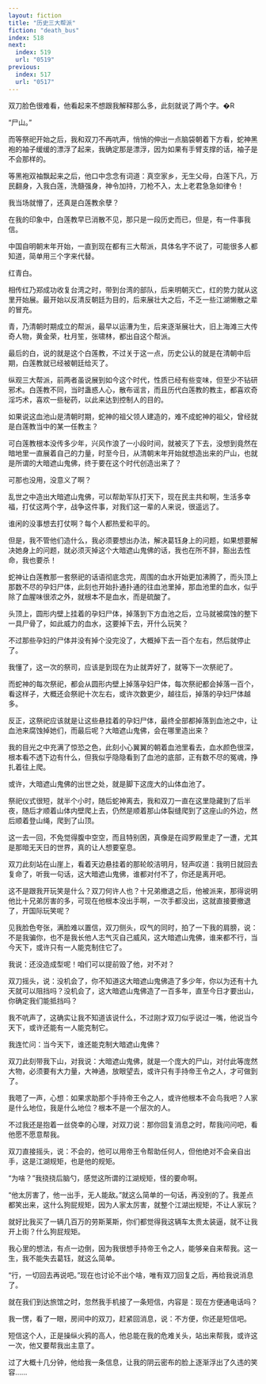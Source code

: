 ```yaml
---
layout: fiction
title: "历史三大帮派"
fiction: "death_bus"
index: 518
next:
  index: 519
  url: "0519"
previous:
  index: 517
  url: "0517"
---
```

双刀脸色很难看，他看起来不想跟我解释那么多，此刻就说了两个字。�R

“尸山。”

而等祭祀开始之后，我和双刀不再吭声，悄悄的伸出一点脑袋朝着下方看，蛇神黑袍的袖子缓缓的漂浮了起来，我确定那是漂浮，因为如果有手臂支撑的话，袖子是不会那样的。

等黑袍双袖飘起来之后，他口中念念有词道：真空家乡，无生父母，白莲下凡，万民翻身，入我白莲，洗髓强身，神令加持，刀枪不入，太上老君急急如律令！

我当场就懵了，还真是白莲教余孽？

在我的印象中，白莲教早已消散不见，那只是一段历史而已，但是，有一件事我信。

中国自明朝末年开始，一直到现在都有三大帮派，具体名字不说了，可能很多人都知道，简单用三个字来代替。

红青白。

相传红乃郑成功收复台湾之时，带到台湾的部队，后来明朝灭亡，红的势力就从这里开始展。最开始以反清反朝廷为目的，后来展壮大之后，不乏一些江湖懒散之辈的冒充。

青，乃清朝时期成立的帮派，最早以运漕为生，后来逐渐展壮大，旧上海滩三大传奇人物，黄金荣，杜月笙，张啸林，都出自这个帮派。

最后的白，说的就是这个白莲教，不过关于这一点，历史公认的就是在清朝中后期，白莲教就已经被朝廷给灭了。

纵观三大帮派，前两者虽说展到如今这个时代，性质已经有些变味，但至少不钻研邪术。白莲教不同，当时蛊惑人心，散布谣言，而且历代白莲教的教主，都喜欢奇淫巧术，喜欢一些秘药，以此来达到控制人的目的。

如果说这血池山是清朝时期，蛇神的祖父领人建造的，难不成蛇神的祖父，曾经就是白莲教当中的某一任教主？

可白莲教根本没传多少年，兴风作浪了一小段时间，就被灭了下去，没想到竟然在暗地里一直展着自己的力量，时至今日，从清朝末年开始就想造出来的尸山，也就是所谓的大暗遮山鬼佛，终于要在这个时代创造出来了？

可那也没用，没意义了啊？

乱世之中造出大暗遮山鬼佛，可以帮助军队打天下，现在民主共和啊，生活多幸福，打仗这两个字，战争这件事，对我们这一辈的人来说，很遥远了。

谁闲的没事想去打仗啊？每个人都热爱和平的。

但是，我不管他们造什么，我必须要想出办法，解决葛钰身上的问题，如果想要解决她身上的问题，就必须灭掉这个大暗遮山鬼佛的话，我也在所不辞，豁出去性命，我也要杀！

蛇神让白莲教那一套祭祀的话语彻底念完，周围的血水开始更加沸腾了，而头顶上那数不尽的孕妇尸体，此刻也开始扑通扑通的往血池里掉，那血池里的血水，似乎除了血腥味很浓之外，就根本不是血水，而是硫酸了。

头顶上，圆形内壁上挂着的孕妇尸体，掉落到下方血池之后，立马就被腐蚀的整下一具尸骨了，如此威力的血水，这要掉下去，开什么玩笑？

不过那些孕妇的尸体并没有掉个没完没了，大概掉下去一百个左右，然后就停止了。

我懂了，这一次的祭司，应该是到现在为止就弄好了，就等下一次祭祀了。

而蛇神的每次祭祀，都会从圆形内壁上掉落孕妇尸体，每次祭祀都会掉落一百个，看这样子，大概还会祭祀十次左右，或许次数更少，越往后，掉落的孕妇尸体越多。

反正，这祭祀应该就是让这些悬挂着的孕妇尸体，最终全部都掉落到血池之中，让血池来腐蚀掉她们，而最后呢？大暗遮山鬼佛，会在哪里造出来？

我的目光之中充满了惊恐之色，此刻小心翼翼的朝着血池里看去，血水颜色很深，根本看不透下边有什么，但我似乎隐隐看到了血池的底部，正有数不尽的冤魂，挣扎着往上爬。

或许，大暗遮山鬼佛的出世之处，就是脚下这庞大的山体血池了。

祭祀仪式很短，就半个小时，随后蛇神离去，我和双刀一直在这里隐藏到了后半夜，随后才顺着山体内壁爬上去，仍然是顺着那山体裂缝爬到了这座山的外边，然后顺着登山绳，爬到了山顶。

这一去一回，不免觉得腹中空空，而且特别困，真像是在阎罗殿里走了一遭，尤其是那暗无天日的世界，真的让人想要窒息。

双刀此刻站在山崖上，看着天边悬挂着的那轮皎洁明月，轻声叹道：我明日就回去复命了，听我一句话，这大暗遮山鬼佛，谁都对付不了，你还是离开吧。

这不是跟我开玩笑是什么？双刀何许人也？十兄弟撤退之后，他被派来，那得说明他比十兄弟厉害的多，可现在他根本没出手啊，一次手都没出，这就直接要撤退了，开国际玩笑呢？

见我脸色夸张，满脸难以置信，双刀侧头，叹气的同时，拍了一下我的肩膀，说：不是我骗你，也不是我长他人志气灭自己威风，这大暗遮山鬼佛，谁来都不行，当今天下，或许只有一人能克制住它了。

我说：还没造成型呢！咱们可以提前毁了他，对不对？

双刀摇头，说：没机会了，你不知道这大暗遮山鬼佛造了多少年，你以为还有十九天就可以阻挡吗？没机会了，这大暗遮山鬼佛造了一百多年，直至今日才要出山，你确定我们能抵挡吗？

我不吭声了，这确实让我不知道该说什么，不过刚才双刀似乎说过一嘴，他说当今天下，或许还能有一人能克制它。

我连忙问：当今天下，谁还能克制大暗遮山鬼佛？

双刀此刻带我下山，对我说：大暗遮山鬼佛，就是一个庞大的尸山，对付此等庞然大物，必须要有大力量，大神通，放眼望去，或许只有手持帝王令之人，才可做到了。

我嗯了一声，心想：如果求助那个手持帝王令之人，或许他根本不会鸟我吧？人家是什么地位，我是什么地位？根本不是一个层次的人。

不过我还是抱着一丝侥幸的心理，对双刀说：那你回复消息之时，帮我问问吧，看他愿不愿意帮我。

双刀直接摇头，说：不会的，他可以用帝王令帮助任何人，但他绝对不会亲自出手，这是江湖规矩，也是他的规矩。

“为啥？”我挠挠后脑勺，感觉这所谓的江湖规矩，怪的要命啊。

“他太厉害了，他一出手，无人能敌。”就这么简单的一句话，再没别的了。我差点都笑出来，这什么狗屁规矩，因为人家太厉害，就整个江湖出规矩，不让人家玩？

就好比我买了一辆几百万的劳斯莱斯，你们都觉得我这辆车太贵太装逼，就不让我开上街？什么狗屁规矩。

我心里的想法，有点一边倒，因为我很想手持帝王令之人，能够亲自来帮我。这一生，我不能失去葛钰，就这么简单。

“行，一切回去再说吧。”现在也讨论不出个啥，唯有双刀回复之后，再给我说消息了。

就在我们到达旅馆之时，忽然我手机接了一条短信，内容是：现在方便通电话吗？

我一愣，看了一眼，房间中的双刀，赶紧回消息，说：不方便，你还是短信吧。

短信这个人，正是操纵火鸦的高人，他总能在我的危难关头，站出来帮我，或许这一次，他又要帮我出主意了。

过了大概十几分钟，他给我一条信息，让我的阴云密布的脸上逐渐浮出了久违的笑容……
